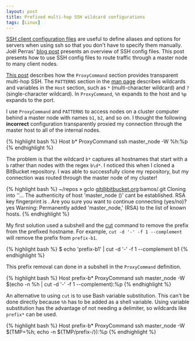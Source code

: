 ```yaml
---
layout: post
title: Prefixed multi-hop SSH wildcard configurations
tags: [Linux]
---
```


[SSH client configuration files][ssh-config] are useful to define
aliases and options for servers when using ssh so that you don't
have to specify them manually.
Joël Perras' [blog post][perras-post] presents an overview
of SSH config files.
This post presents how to use SSH config files to
route traffic through a master node to many client nodes.

[This post][multihop-post] describes how the `ProxyCommand` section
provides transparent multi-hop SSH.
The `PATTERNS` section in the [man page][ssh-config]
describes wildcards and variables in the `Host` section,
such as `*` (multi-character wildcard) and `?` (single-character wildcard).
In `ProxyCommand`, `%h` expands to the host and `%p` expands to the port.

I use `ProxyCommand` and `PATTERNS` to access nodes on a
cluster computer behind a master node with names `b1`, `b2`, and so on.
I thought the following **incorrect** configuration transparently
proxied my connection through the master host to all of the internal nodes.

{% highlight bash %}
Host b*
  ProxyCommand ssh master_node -W %h:%p
{% endhighlight %}

The problem is that the wildcard `b*` captures all hostnames
that start with a `b` rather than nodes with the regex `b\d*`.
I noticed this when I cloned a BitBucket repository.
I was able to successfully clone my repository, but my connection was
routed through the master node of my cluster!

{% highlight bash %}
~/repos » gclo git@bitbucket.org:bamos/<repo>.git
Cloning into '<repo>'...
The authenticity of host 'master_node (<ip address>)' cant be
established.
RSA key fingerprint is <fingerprint>.
Are you sure you want to continue connecting (yes/no)? yes
Warning: Permanently added 'master_node,<ip address>' (RSA) to
the list of known hosts.
{% endhighlight %}

My first solution used a subshell and the [cut][cut]
command to remove the prefix from the prefixed hostname.
For example, `cut -d '-' -f 1 --complement` will remove the prefix from `prefix-b1`.

{% highlight bash %}
$ echo 'prefix-b1' | cut -d '-' -f 1 --complement
b1
{% endhighlight %}

This prefix removal can done in a subshell in the `ProxyCommand` definition.

{% highlight bash %}
Host prefix-b*
  ProxyCommand ssh master_node -W $(echo -n %h | cut -d '-' -f 1 --complement):%p
{% endhighlight %}


An alternative to using `cut` is to use Bash variable substitution.
This can't be done directly because `%h` has to be added as a shell variable.
Using variable substitution has the advantage of not needing a delimiter,
so wildcards like `prefix*` can be used.

{% highlight bash %}
Host prefix-b*
  ProxyCommand ssh master_node -W $(TMP=%h; echo -n ${TMP/prefix-/}):%p
{% endhighlight %}

[ssh-config]: http://linux.die.net/man/5/ssh_config
[perras-post]: http://nerderati.com/2011/03/17/simplify-your-life-with-an-ssh-config-file/
[multihop-post]: http://sshmenu.sourceforge.net/articles/transparent-mulithop.html
[cut]: http://linux.die.net/man/1/cut
